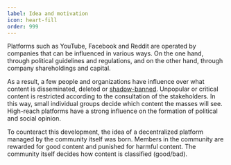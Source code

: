 ```yaml
---
label: Idea and motivation
icon: heart-fill
order: 999
---
```


Platforms such as YouTube, Facebook and Reddit are operated by companies that can be influenced in various ways. On the one hand, through political guidelines and regulations, and on the other hand, through company shareholdings and capital.

As a result, a few people and organizations have influence over what content is disseminated, deleted or [shadow-banned](https://en.wikipedia.org/wiki/Shadow_banning). Unpopular or critical content is restricted according to the consultation of the stakeholders. In this way, small individual groups decide which content the masses will see. High-reach platforms have a strong influence on the formation of political and social opinion.

To counteract this development, the idea of a decentralized platform managed by the community itself was born. Members in the community are rewarded for good content and punished for harmful content. The community itself decides how content is classified (good/bad).
